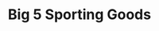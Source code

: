 ---
title: "Big 5 Sporting Goods"
url: /fresno/big-5-sporting-goods-north-blackstone-avenue/
shop: sports
---